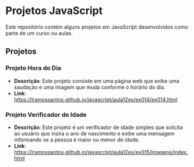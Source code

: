 # Projetos JavaScript

Este repositório contém alguns projetos em JavaScript desenvolvidos como parte de um curso ou aulas.

## Projetos

### Projeto Hora do Dia
- **Descrição**: Este projeto consiste em uma página web que exibe uma saudação e uma imagem que muda conforme o horário do dia.
- **Link**: <a href="https://lramossantos.github.io/javascript/aula12ex/ex014/ex014.html">https://lramossantos.github.io/javascript/aula12ex/ex014/ex014.html</a>

### Projeto Verificador de Idade
- **Descrição**: Este projeto é um verificador de idade simples que solicita ao usuário que insira o ano de nascimento e exibe uma mensagem informando se a pessoa é maior ou menor de idade.
- **Link**: <a href="https://lramossantos.github.io/javascript/aula12ex/ex015/imagens/index.html">https://lramossantos.github.io/javascript/aula12ex/ex015/imagens/index.html</a>
